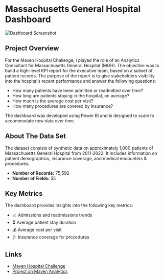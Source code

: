 # Massachusetts General Hospital Dashboard
![Dashboard Screenshot](https://github.com/user-attachments/assets/7ec0b238-74e9-4898-906d-fd1bd6e65ae5)
## Project Overview
For the Maven Hospital Challenge, I played the role of an Analytics Consultant for Massachusetts General Hospital (MGH). The objective was to build a high-level KPI report for the executive team, based on a subset of patient records. The purpose of the report is to give stakeholders visibility into the hospital’s recent performance and answer the following questions:

- How many patients have been admitted or readmitted over time?
- How long are patients staying in the hospital, on average?
- How much is the average cost per visit?
- How many procedures are covered by insurance?

The dashboard was developed using Power BI and is designed to scale to accommodate new data over time.

## About The Data Set
The dataset consists of synthetic data on approximately 1,000 patients of Massachusetts General Hospital from 2011-2022. It includes information on patient demographics, insurance coverage, and medical encounters & procedures.

- **Number of Records:** 75,592
- **Number of Fields:** 55

## Key Metrics
The dashboard provides insights into the following key metrics:
- 📈 Admissions and readmissions trends
- ⏳ Average patient stay duration
- 💰 Average cost per visit
- 🩺 Insurance coverage for procedures

## Links
- [Maven Hospital Challenge](https://mavenanalytics.io/challenges/maven-hospital-challenge/facee4d2-8369-4c87-a55e-e6c7ed2a42d8)
- [Project on Maven Analytics](https://mavenanalytics.io/project/17427)
